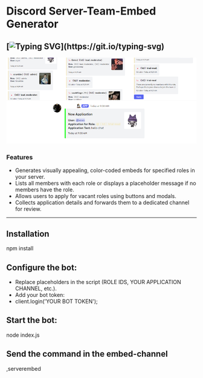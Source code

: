 # Discord Server-Team-Embed Generator

[![Typing SVG](https://readme-typing-svg.demolab.com?font=Fira+Code&pause=1000&color=F3F7DE&width=435&lines=A+Discord+bot+built+using+discord.js;+to+streamline+team+management;and+role+organization.)](https://git.io/typing-svg)
---
![Embed](https://raw.githubusercontent.com/ichmaglautemusik/discord-server-team-embed/refs/heads/main/example1.png)
![Application](https://raw.githubusercontent.com/ichmaglautemusik/discord-server-team-embed/refs/heads/main/example2.png)

### **Features**  
   - Generates visually appealing, color-coded embeds for specified roles in your server.  
   - Lists all members with each role or displays a placeholder message if no members have the role.  
   - Allows users to apply for vacant roles using buttons and modals.  
   - Collects application details and forwards them to a dedicated channel for review.  
---

## Installation  

npm install  

## Configure the bot:

   - Replace placeholders in the script (ROLE IDS, YOUR APPLICATION CHANNEL, etc.).
   - Add your bot token:
   - client.login('YOUR BOT TOKEN');  

## Start the bot:

node index.js

## Send the command in the embed-channel

,serverembed
